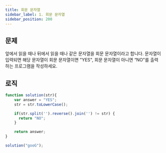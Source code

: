 ```yaml
---
title: 회문 문자열
sidebar_label: 1. 회문 문자열
sidebar_position: 200
---
```


## 문제 
앞에서 읽을 때나 뒤에서 읽을 때나 같은 문자열을 회문 문자열이라고 합니다.
문자열이 입력되면 해당 문자열이 회문 문자열이면 "YES", 회문 문자열이 아니면 “NO"를 출력 하는 프로그램을 작성하세요.

## 로직

```js
function solution(str){
    var answer = "YES";
    str = str.toLowerCase();

    if(str.split('').reverse().join('') != str) {
      return "NO";    
    }

    return answer;
}

solution("gooG");
```




